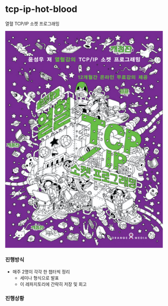 # tcp-ip-hot-blood
열혈 TCP/IP 소켓 프로그래밍

![book-cover](/assets/book-cover.png)


### 진행방식

- 매주 2명이 각각 한 챕터씩 정리
  - 세미나 형식으로 발표
  - 이 레파지토리에 간략히 저장 및 회고

### 진행상황
